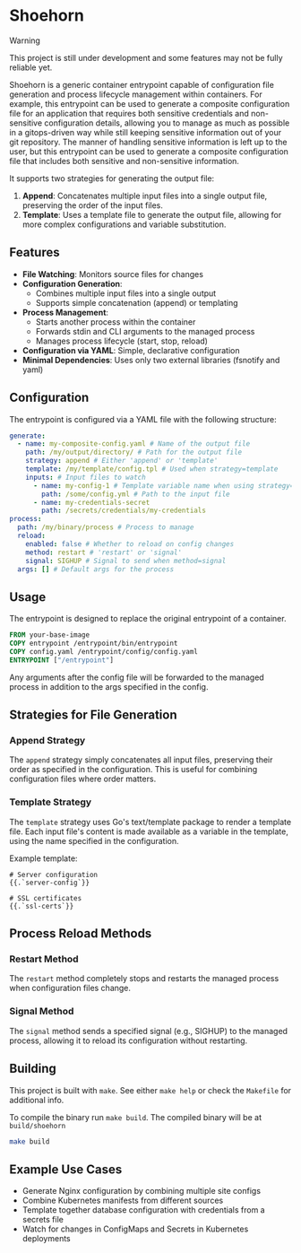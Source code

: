 # Shoehorn

> [!WARNING]
> This project is still under development and some features may not be fully reliable yet.

Shoehorn is a generic container entrypoint capable of configuration file generation and process lifecycle management within containers.
For example, this entrypoint can be used to generate a composite configuration file for an application that requires both sensitive credentials and non-sensitive configuration details, allowing you to manage as much as possible in a gitops-driven way while still keeping sensitive information out of your git repository.
The manner of handling sensitive information is left up to the user, but this entrypoint can be used to generate a composite configuration file that includes both sensitive and non-sensitive information.

It supports two strategies for generating the output file:

1. **Append**: Concatenates multiple input files into a single output file, preserving the order of the input files.
2. **Template**: Uses a template file to generate the output file, allowing for more complex configurations and variable substitution.

## Features

- **File Watching**: Monitors source files for changes
- **Configuration Generation**:
  - Combines multiple input files into a single output
  - Supports simple concatenation (append) or templating
- **Process Management**:
  - Starts another process within the container
  - Forwards stdin and CLI arguments to the managed process
  - Manages process lifecycle (start, stop, reload)
- **Configuration via YAML**: Simple, declarative configuration
- **Minimal Dependencies**: Uses only two external libraries (fsnotify and yaml)

## Configuration

The entrypoint is configured via a YAML file with the following structure:

```yaml
generate:
  - name: my-composite-config.yaml # Name of the output file
    path: /my/output/directory/ # Path for the output file
    strategy: append # Either 'append' or 'template'
    template: /my/template/config.tpl # Used when strategy=template
    inputs: # Input files to watch
      - name: my-config-1 # Template variable name when using strategy=template
        path: /some/config.yml # Path to the input file
      - name: my-credentials-secret
        path: /secrets/credentials/my-credentials
process:
  path: /my/binary/process # Process to manage
  reload:
    enabled: false # Whether to reload on config changes
    method: restart # 'restart' or 'signal'
    signal: SIGHUP # Signal to send when method=signal
  args: [] # Default args for the process
```

## Usage

The entrypoint is designed to replace the original entrypoint of a container.

```dockerfile
FROM your-base-image
COPY entrypoint /entrypoint/bin/entrypoint
COPY config.yaml /entrypoint/config/config.yaml
ENTRYPOINT ["/entrypoint"]
```

Any arguments after the config file will be forwarded to the managed process in addition to the args specified in the config.

## Strategies for File Generation

### Append Strategy

The `append` strategy simply concatenates all input files, preserving their order as specified in the configuration. This is useful for combining configuration files where order matters.

### Template Strategy

The `template` strategy uses Go's text/template package to render a template file. Each input file's content is made available as a variable in the template, using the name specified in the configuration.

Example template:

```
# Server configuration
{{.`server-config`}}

# SSL certificates
{{.`ssl-certs`}}
```

## Process Reload Methods

### Restart Method

The `restart` method completely stops and restarts the managed process when configuration files change.

### Signal Method

The `signal` method sends a specified signal (e.g., SIGHUP) to the managed process, allowing it to reload its configuration without restarting.

## Building

This project is built with `make`. See either `make help` or check the `Makefile` for additional info.

To compile the binary run `make build`. The compiled binary will be at `build/shoehorn`

```bash
make build
```

## Example Use Cases

- Generate Nginx configuration by combining multiple site configs
- Combine Kubernetes manifests from different sources
- Template together database configuration with credentials from a secrets file
- Watch for changes in ConfigMaps and Secrets in Kubernetes deployments
